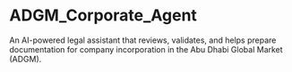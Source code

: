 # ADGM_Corporate_Agent
An AI-powered legal assistant that reviews, validates, and helps prepare documentation for company incorporation in the Abu Dhabi Global Market (ADGM).
